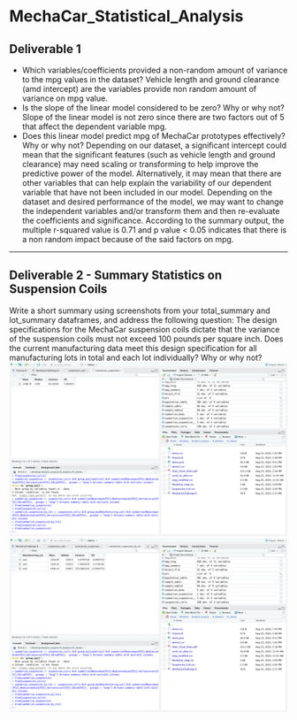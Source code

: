 # MechaCar_Statistical_Analysis
## Deliverable 1
* Which variables/coefficients provided a non-random amount of variance to the mpg values in the dataset?
Vehicle length and ground clearance (amd intercept) are the variables provide non random amount of variance on mpg value.
* Is the slope of the linear model considered to be zero? Why or why not?
Slope of the linear model is not zero since there are two factors out of 5 that affect the dependent variable mpg.
* Does this linear model predict mpg of MechaCar prototypes effectively? Why or why not?
Depending on our dataset, a significant intercept could mean that the significant features (such as vehicle length and ground clearance) may need scaling or transforming to help improve the predictive power of the model. Alternatively, it may mean that there are other variables that can help explain the variability of our dependent variable that have not been included in our model. Depending on the dataset and desired performance of the model, we may want to change the independent variables and/or transform them and then re-evaluate the coefficients and significance.
According to the summary output, the multiple r-squared value is 0.71 and p value < 0.05 indicates that there is a non random impact because of the said factors on mpg.

----

## Deliverable 2 - Summary Statistics on Suspension Coils
Write a short summary using screenshots from your total_summary and lot_summary dataframes, and address the following question:
The design specifications for the MechaCar suspension coils dictate that the variance of the suspension coils must not exceed 100 pounds per square inch. Does the current manufacturing data meet this design specification for all manufacturing lots in total and each lot individually? Why or why not?
![Suspension_coil_summary](https://github.com/preerit/MechaCar_Statistical_Analysis/blob/main/Suspension_coil_summary.png)
![Suspension_coil_summary_lot](https://github.com/preerit/MechaCar_Statistical_Analysis/blob/main/Suspension_coil_summary_lot.png)
